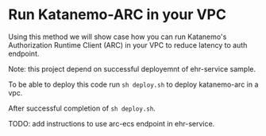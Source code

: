 # Run Katanemo-ARC in your VPC

Using this method we will show case how you can run Katanemo's Authorization Runtime Client (ARC) in your VPC to reduce latency to auth endpoint.

Note: this project depend on successful deployemnt of ehr-service sample.

To be able to deploy this code run `sh deploy.sh` to deploy katanemo-arc in a vpc.

After successful completion of `sh deploy.sh`.

TODO: add instructions to use arc-ecs endpoint in ehr-service.
